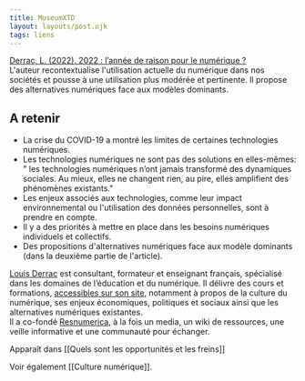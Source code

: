 ```yaml
---
title: MuseumXTD
layout: layouts/post.njk
tags: liens
---
```

[Derrac, L. (2022). 2022 : l’année de raison pour le numérique ?](https://louisderrac.com/2022/01/13/2022-lannee-de-raison-pour-le-numerique/)  
L'auteur recontextualise l'utilisation actuelle du numérique dans nos sociétés et pousse à une utilisation plus modérée et pertinente. Il propose des alternatives numériques face aux modèles dominants.  

## A retenir
- La crise du COVID-19 a montré les limites de certaines technologies numériques. 
- Les technologies numériques ne sont pas des solutions en elles-mêmes: " les technologies numériques n’ont jamais transformé des dynamiques sociales. Au mieux, elles ne changent rien, au pire, elles amplifient des phénomènes existants."
- Les enjeux associés aux technologies, comme leur impact environnemental ou l'utilisation des données personnelles, sont à prendre en compte. 
- Il y a des priorités à mettre en place dans les besoins numériques individuels et collectifs.    
- Des propositions d'alternatives numériques face aux modèle dominants (dans la deuxième partie de l'article). 

  
[Louis Derrac](https://louisderrac.com/) est consultant, formateur et enseignant français, spécialisé dans les domaines de l’éducation et du numérique.
Il délivre des cours et formations, [accessibles sur son site](https://louisderrac.com/cours-et-formations/), notamment à propos de la culture du numérique, ses enjeux économiques, politiques et sociaux ainsi que les alternatives numériques existantes.  
Il a co-fondé [Resnumerica](https://resnumerica.org/), à la fois un media, un wiki de ressources, une veille informative et une communauté pour échanger.   

Apparaît dans [[Quels sont les opportunités et les freins]]

Voir également [[Culture numérique]]. 